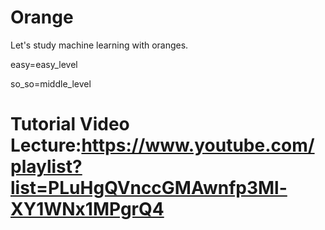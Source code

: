 # Orange
Let's study machine learning with oranges.

easy=easy_level

so_so=middle_level

# Tutorial Video Lecture:https://www.youtube.com/playlist?list=PLuHgQVnccGMAwnfp3Ml-XY1WNx1MPgrQ4
